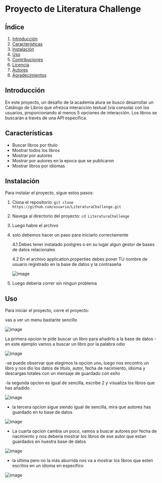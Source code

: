 # Proyecto de Literatura Challenge

## Índice

1. [Introducción](#introducción)
2. [Características](#características)
3. [Instalación](#instalación)
4. [Uso](#uso)
5. [Contribuciones](#contribuciones)
6. [Licencia](#licencia)
7. [Autores](#autores)
8. [Agradecimientos](#agradecimientos)

## Introducción

En este proyecto, un desafio de la academia alura se busco desarrollar un Catálogo de Libros que ofrezca interacción textual (vía consola) con los usuarios, proporcionando al menos 5 opciones de interacción. Los libros se buscarán a través de una API específica.

## Características

- Buscar libros por titulo
- Mostrar todos los libros
- Mostrar por autores
- Mostrar por autores en la epoca que se publicaron
- Mostrar libros por idiomas

## Instalación

Para instalar el proyecto, sigue estos pasos:

1. Clona el repositorio: `git clone https://github.com/usuario/LiteraturaChallenge.git`
2. Navega al directorio del proyecto: `cd LiteraturaChallenge`
3. Luego habre el archivo
4. solo debemos hacer un paso para iniciarlo correctamente
   
   4.1 Debes tener instalado postgres o en su lugar algun gestor de bases de datos relacionales
   
   4.2 En el archivo application.properties debes poner TU nombre de usuario registrado en la base de datos y la contraseña
   
   ![image](https://github.com/user-attachments/assets/93628f8a-04d4-4171-9fb9-ae8d7dcc45ae)
    
6. Luego deberia correr sin ningun problema
   
## Uso

Para iniciar el proyecto, corre el proyecto:

vas a ver un menu bastante sencillo

![image](https://github.com/user-attachments/assets/118b1405-e8b5-4535-8692-28a8760ef726)

La primera opcion te pide buscar un libro para añadirlo a la base de datos
 -en este ejemplo vamos a buscar un libro por la palabra odio

![image](https://github.com/user-attachments/assets/951799fe-a3a5-48e5-ad58-2e00f40eb55d)

 -se puede observar que elegimos la opcion uno, luego nos encontro un libro y nos dio los datos de titulo, autor, fecha de nacimiento, idioma y descargas totales con un mensaje de guardado con exito

 -la segunda opcion es igual de sencilla, escribe 2 y visualiza los libros que has añadido

![image](https://github.com/user-attachments/assets/6cb27ea2-c133-4d21-bf5e-17f752d0f618)

 - la tercera opcion sigue siendo igual de sencilla, mira que autores has guardado en tu base de datos

![image](https://github.com/user-attachments/assets/674af5e6-e501-4735-a770-c630cdfbf702)

 - La cuarta opcion cambia un poco, vamos a buscar autores por fecha de nacimiento y nos deberia mostrar los libros de ese autor que estan guardados en nuestra base de datos

![image](https://github.com/user-attachments/assets/f3f98823-9f30-407d-be55-bae1cef57e7c)

 - la ultima pero no la más aburrida nos va a mostrar los libros que esten escritos en un idioma en especifico

![image](https://github.com/user-attachments/assets/28d6605b-7d4a-4bfa-98cf-2255c7952a03)

   





